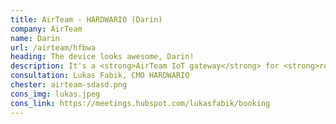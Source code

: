 ```yaml
---
title: AirTeam - HARDWARIO (Darin)
company: AirTeam
name: Darin
url: /airteam/hfbwa
heading: The device looks awesome, Darin!
description: It's a <strong>AirTeam IoT gateway</strong> for <strong>remote monitoring of heat pumps and boilers</strong> and other IoT innovations.<br/><br/>Interested?
consultation: Lukas Fabik, CMO HARDWARIO
chester: airteam-sdasd.png
cons_img: lukas.jpeg
cons_link: https://meetings.hubspot.com/lukasfabik/booking
---
```

